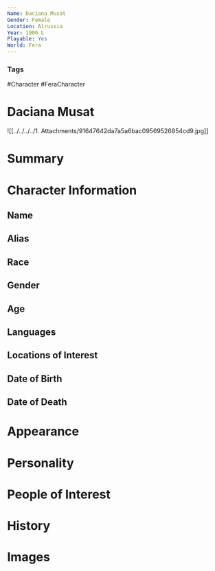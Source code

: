 ```yaml
---
Name: Daciana Musat
Gender: Female
Location: Alrussia
Year: 1900 L
Playable: Yes
World: Fera
---
```


### Tags
#Character #FeraCharacter 

# Daciana Musat
![[../../../../1. Attachments/91647642da7a5a6bac09569526854cd9.jpg]]

# Summary


# Character Information

## Name

## Alias

## Race

## Gender

## Age

## Languages

## Locations of Interest

## Date of Birth

## Date of Death

# Appearance

# Personality

# People of Interest

# History

# Images
